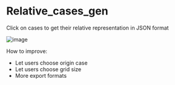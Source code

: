 # Relative_cases_gen

Click on cases to get their relative representation in JSON format

![image](https://github.com/pikpoket/Relative_cases_gen/assets/28807284/ba021d91-83a7-49a8-9503-c141df6f424f)

How to improve:
  - Let users choose origin case
  - Let users choose grid size
  - More export formats
